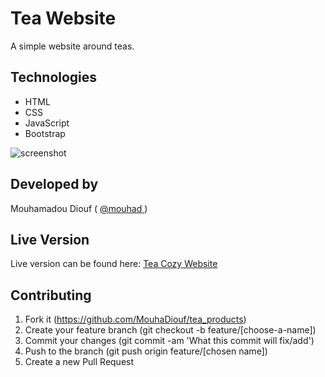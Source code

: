 # Tea Website
A simple website around teas.

## Technologies

- HTML
- CSS
- JavaScript
- Bootstrap

![screenshot](./images/screenshot.png)

## Developed by

Mouhamadou Diouf ( <a href="https://github.com/MouhaDiouf"> @mouhad </a>)


## Live Version
Live version can be found here: <a href="https://rawcdn.githack.com/MouhaDiouf/tea_products/b35dd7a488e8ba836ebf5eeb2c5ae8394976c8f9/index.html"> Tea Cozy Website </a>

## Contributing

1. Fork it (https://github.com/MouhaDiouf/tea_products)
2. Create your feature branch (git checkout -b feature/[choose-a-name])
3. Commit your changes (git commit -am 'What this commit will fix/add')
4. Push to the branch (git push origin feature/[chosen name])
5. Create a new Pull Request
